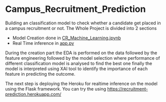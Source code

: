 # Campus_Recruitment_Prediction
Building an classification model to check whether a candidate get placed in a campus recruitment or not. 
The Whole Project is divided into 2 sections
- Model Creation done in [CR_Machine_Learning.ipynb](https://github.com/Kirushikesh/Campus_Recruitment_Prediction/blob/main/CR_Machine_Learning.ipynb)
- Real Time inference in [app.py](https://github.com/Kirushikesh/Campus_Recruitment_Prediction/blob/main/app.py)

During the creation part the EDA is performed on the data followed by the feature engineering followed by the model selection where performance of different classification model is analysed to find the best one finally the model is interpreted using XAI tool to identify the importance of each feature in predicting the outcome.

The next step is deploying the Heroku for realtime inference on the model using the Flask framework. You can try the using https://recruitment-prediction.herokuapp.com/
